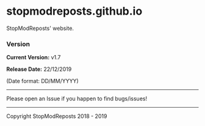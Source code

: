 # stopmodreposts.github.io
StopModReposts' website.



### Version
**Current Version:**   v1.7

**Release Date:**      22/12/2019

(Date format: DD/MM/YYYY)

---

Please open an Issue if you happen to find bugs/issues!

---

Copyright StopModReposts 2018 - 2019

